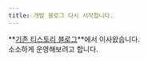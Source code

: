 ```yaml
---
title: 개발 블로그 다시 시작합니다.
---
```


**[기존 티스토리 블로그](https://dev-ahn.tistory.com)**에서 이사왔습니다.  
소소하게 운영해보려고 합니다.